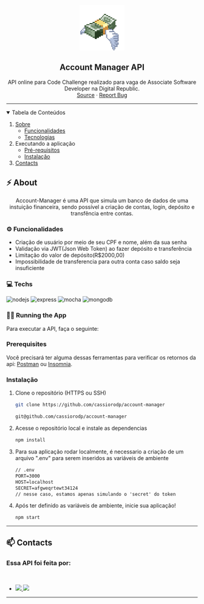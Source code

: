 <!--
*** Template adatpet from: https://github.com/othneildrew/Best-README-Template
***
-->

<p align="center">
  <a href="https://github.com/cassiorodp/account-manager" target="_blank">
    <img src="./src/img/pixel-money.gif" alt="Logo" width="120" height="120">
  </a>

  <h2 align="center">Account Manager API</h2>

  <p align="center">
    API online para Code Challenge realizado para vaga de Associate Software Developer na Digital Republic.
    <br />
    <a href="https://account-magager.herokuapp.com/" target="_blank">Source</a>
    ·
    <a href="https://github.com/cassiorodp/account-manager/issues" target="_blank">Report Bug</a>
  </p>
</p>

---

<details open="open">
  <summary><h2">Tabela de Conteúdos</h2></summary>
  <ol>
    <li>
      <a href="#about">Sobre</a>
      <ul>
        <li><a href="#features">Funcionalidades</a></li>
        <li><a href="#techs">Tecnologias</a></li>
      </ul>
    </li>
    <li>
      <span>Executando a aplicação</span>
      <ul>
        <li><a href="#prerequisites">Pré-requisitos</a></li>
        <li><a href="#installation">Instalação</a></li>
      </ul>
    </li>
    <li><a href="#contacts">Contacts</a></li>
  </ol>
</details>

<h2 id="about">⚡ About</h2> 
<p align="center">
Account-Manager é uma API que simula um banco de dados de uma instuição financeira, sendo possível a criação de contas, login, depósito e transfência entre contas.
</p>

<h3 id="features">⚙ Funcionalidades</h3>

- Criação de usuário por meio de seu CPF e nome, além da sua senha
- Validação via JWT(Json Web Token) ao fazer depósito e transferência
- Limitação do valor de depósito(R$2000,00)
- Impossibilidade de transferencia para outra conta caso saldo seja insuficiente

<h3 id="techs">💻 Techs</h3>
  
<div>
  <img src="https://cdn.jsdelivr.net/gh/devicons/devicon/icons/nodejs/nodejs-original.svg" alt="nodejs" width="40" height="40"/> 
  <img src="https://cdn.jsdelivr.net/gh/devicons/devicon/icons/express/express-original-wordmark.svg" alt="express" width="40" height="40"/>
  <img src="https://cdn.jsdelivr.net/gh/devicons/devicon/icons/mocha/mocha-plain.svg" alt="mocha" width="40" height="40"/>
  <img src="https://cdn.jsdelivr.net/gh/devicons/devicon/icons/mongodb/mongodb-original.svg" alt="mongodb" width="40" height="40"/> 
</div>

<h3>👨‍💻 Running the App</h3>

Para executar a API, faça o seguinte:

<h3 id="prerequisites">Prerequisites</h3>

Você precisará ter alguma dessas ferramentas para verificar os retornos da api: [Postman](https://www.postman.com/) ou [Insomnia](https://insomnia.rest/).


<h3 id="installation">Instalação</h3>

1. Clone o repositório (HTTPS ou SSH)
   ```sh
   git clone https://github.com/cassiorodp/account-manager
   ```
    
   ```sh
   git@github.com/cassiorodp/account-manager
   ```

2. Acesse o repositório local e instale as dependencias

   ```sh
   npm install
   ```
   
3. Para sua aplicação rodar localmente, é necessario a criação de um arquivo ".env" para serem inseridos as variáveis de ambiente

   ```
   // .env
   PORT=3000
   HOST=localhost
   SECRET=afgweqrtewt34124
   // nesse caso, estamos apenas simulando o 'secret' do token
   ```
4. Após ter definido as variáveis de ambiente, inicie sua aplicação!
   ```sh
   npm start
   ```

---

<h2 id="contacts">📫 Contacts</h2>
    
<h3>Essa API foi feita por:</h3>
<br/>
<ul>
    <li>
      <a href="https://www.linkedin.com/in/cassio-rodrigues-pereira/" target="_blank">
        <img src="https://img.shields.io/badge/-Cassio_Pereira-blue?style=flat&logo=Linkedin&logoColor=white">
      </a>
      <a href="https://github.com/cassiorodp" target="_blank">
        <img src="https://img.shields.io/badge/-Cassio_Pereira-black?style=flat&logo=Github&logoColor=white">
      </a>
    </li>
</ul>

---
